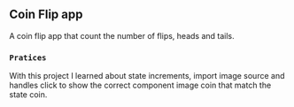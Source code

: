 ## Coin Flip app

A coin flip app that count the number of flips, heads and tails.

### `Pratices`

With this project I learned about state increments, import image source and handles click to show the correct component image coin that match the state coin.